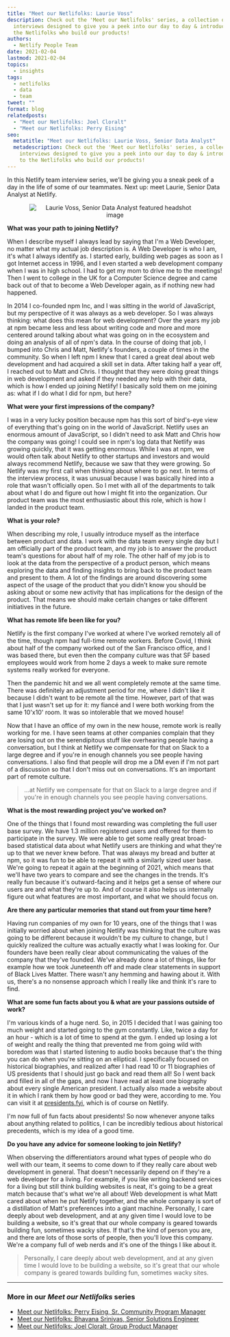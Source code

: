 ```yaml
---
title: "Meet our Netlifolks: Laurie Voss"
description: Check out the 'Meet our Netlifolks' series, a collection of
  interviews designed to give you a peek into our day to day & introduce you to
  the Netlifolks who build our products!
authors:
  - Netlify People Team
date: 2021-02-04
lastmod: 2021-02-04
topics:
  - insights
tags:
  - netlifolks
  - data
  - team
tweet: ""
format: blog
relatedposts:
  - "Meet our Netlifolks: Joel Cloralt"
  - "Meet our Netlifolks: Perry Eising"
seo:
  metatitle: "Meet our Netlifolks: Laurie Voss, Senior Data Analyst"
  metadescription: Check out the 'Meet our Netlifolks' series, a collection of
    interviews designed to give you a peek into our day to day & introduce you
    to the Netlifolks who build our products!
---
```

In this Netlify team interview series, we’ll be giving you a sneak peek of a day in the life of some of our teammates. Next up: meet Laurie, Senior Data Analyst at Netlify.

<div style="max-width: 400px; margin: 0 auto; text-align: center;">
  <img src="/img/blog/seldo-voss.jpg" alt="Laurie Voss, Senior Data Analyst featured headshot image" />
</div>

**What was your path to joining Netlify?**

When I describe myself I always lead by saying that I'm a Web Developer, no matter what my actual job description is. A Web Developer is who I am, it's what I always identify as. I started early, building web pages as soon as I got Internet access in 1996, and I even started a web development company when I was in high school. I had to get my mom to drive me to the meetings! Then I went to college in the UK for a Computer Science degree and came back out of that to become a Web Developer again, as if nothing new had happened. 

In 2014 I co-founded npm Inc, and I was sitting in the world of JavaScript, but my perspective of it was always as a web developer. So I was always thinking: what does this mean for web development? Over the years my job at npm became less and less about writing code and more and more centered around talking about what was going on in the ecosystem and doing an analysis of all of npm's data. In the course of doing that job, I bumped into Chris and Matt, Netlify's founders, a couple of times in the community. So when I left npm I knew that I cared a great deal about web development and had acquired a skill set in data. After taking half a year off, I reached out to Matt and Chris. I thought that they were doing great things in web development and asked if they needed any help with their data, which is how I ended up joining Netlify! I basically sold them on me joining as: what if I do what I did for npm, but here?

**What were your first impressions of the company?**

I was in a very lucky position because npm has this sort of bird's-eye view of everything that's going on in the world of JavaScript. Netlify uses an enormous amount of JavaScript, so I didn't need to ask Matt and Chris how the company was going! I could see in npm's log data that Netlify was growing quickly, that it was getting enormous. While I was at npm, we would often talk about Netlify to other startups and investors and would always recommend Netlify, because we saw that they were growing. So Netlify was my first call when thinking about where to go next. In terms of the interview process, it was unusual because I was basically hired into a role that wasn't officially open. So I met with all of the departments to talk about what I do and figure out how I might fit into the organization. Our product team was the most enthusiastic about this role, which is how I landed in the product team.

**What is your role?**

When describing my role, I usually introduce myself as the interface between product and data. I work with the data team every single day but I am officially part of the product team, and my job is to answer the product team's questions for about half of my role. The other half of my job is to look at the data from the perspective of a product person, which means exploring the data and finding insights to bring back to the product team and present to them. A lot of the findings are around discovering some aspect of the usage of the product that you didn't know you should be asking about or some new activity that has implications for the design of the product. That means we should make certain changes or take different initiatives in the future.

**What has remote life been like for you?**

Netlify is the first company I've worked at where I've worked remotely all of the time, though npm had full-time remote workers. Before Covid, I think about half of the company worked out of the San Francisco office, and I was based there, but even then the company culture was that SF based employees would work from home 2 days a week to make sure remote systems really worked for everyone.

Then the pandemic hit and we all went completely remote at the same time. There was definitely an adjustment period for me, where I didn't like it because I didn't want to be remote all the time. However, part of that was that I just wasn't set up for it: my fiancé and I were both working from the same 10'x10' room. It was so intolerable that we moved house!

Now that I have an office of my own in the new house, remote work is really working for me. I have seen teams at other companies complain that they are losing out on the serendipitous stuff like overhearing people having a conversation, but I think at Netlify we compensate for that on Slack to a large degree and if you're in enough channels you see people having conversations. I also find that people will drop me a DM even if I'm not part of a discussion so that I don't miss out on conversations. It's an important part of remote culture.

> ...at Netlify we compensate for that on Slack to a large degree and if you're in enough channels you see people having conversations.

**What is the most rewarding project you've worked on?**

One of the things that I found most rewarding was completing the full user base survey. We have 1.3 million registered users and offered for them to participate in the survey. We were able to get some really great broad-based statistical data about what Netlify users are thinking and what they're up to that we never knew before. That was always my bread and butter at npm, so it was fun to be able to repeat it with a similarly sized user base. We're going to repeat it again at the beginning of 2021, which means that we'll have two years to compare and see the changes in the trends. It's really fun because it's outward-facing and it helps get a sense of where our users are and what they're up to. And of course it also helps us internally figure out what features are most important, and what we should focus on. 

**Are there any particular memories that stand out from your time here?**

Having run companies of my own for 10 years, one of the things that I was initially worried about when joining Netlify was thinking that the culture was going to be different because it wouldn't be my culture to change, but I quickly realized the culture was actually exactly what I was looking for. Our founders have been really clear about communicating the values of the company that they've founded. We've already done a lot of things, like for example how we took Juneteenth off and made clear statements in support of Black Lives Matter. There wasn't any hemming and hawing about it. With us, there's a no nonsense approach which I really like and think it's rare to find.

**What are some fun facts about you & what are your passions outside of work?** 

I'm various kinds of a huge nerd. So, in 2015 I decided that I was gaining too much weight and started going to the gym constantly. Like, twice a day for an hour - which is a lot of time to spend at the gym. I ended up losing a lot of weight and really the thing that prevented me from going wild with boredom was that I started listening to audio books because that's the thing you can do when you're sitting on an elliptical. I specifically focused on historical biographies, and realized after I had read 10 or 11 biographies of US presidents that I should just go back and read them all! So I went back and filled in all of the gaps, and now I have read at least one biography about every single American president. I actually also made a website about it in which I rank them by how good or bad they were, according to me. You can visit it at [presidents.fyi](https://presidents.fyi/), which is of course on Netlify.

I'm now full of fun facts about presidents! So now whenever anyone talks about anything related to politics, I can be incredibly tedious about historical precedents, which is my idea of a good time.

**Do you have any advice for someone looking to join Netlify?** 

When observing the differentiators around what types of people who do well with our team, it seems to come down to if they really care about web development in general. That doesn't necessarily depend on if they're a web developer for a living. For example, if you like writing backend services for a living but still think building websites is neat, it's going to be a great match because that's what we're all about! Web development is what Matt cared about when he put Netlify together, and the whole company is sort of a distillation of Matt's preferences into a giant machine. Personally, I care deeply about web development, and at any given time I would love to be building a website, so it's great that our whole company is geared towards building fun, sometimes wacky sites. If that's the kind of person you are, and there are lots of those sorts of people, then you'll love this company. We're a company full of web nerds and it's one of the things I like about it.

> Personally, I care deeply about web development, and at any given time I would love to be building a website, so it's great that our whole company is geared towards building fun, sometimes wacky sites.

---

### More in our _Meet our Netlifolks_ series
- [Meet our Netlifolks: Perry Eising, Sr. Community Program Manager](https://www.netlify.com/blog/2020/11/09/meet-our-netlifolks-perry-eising/)
- [Meet our Netlifolks: Bhavana Srinivas, Senior Solutions Engineer](https://www.netlify.com/blog/2020/11/04/meet-our-netlifolks-bhavana-srinivas/)
- [Meet our Netlifolks: Joel Cloralt, Group Product Manager](https://www.netlify.com/blog/2020/12/04/meet-our-netlifolks-joel-cloralt/)
